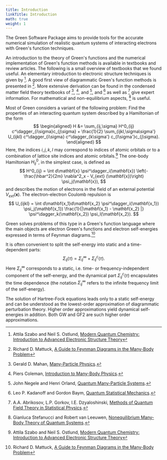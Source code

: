 ```yaml
---
title: Introduction
linkTitle: Introduction
math: true
weight: 1
---
```



The Green Software Package aims to provide tools for the accurate numerical simulation of realistic quantum systems of interacting electrons with Green's function techniques.

An introduction to the theory of Green's functions and the numerical implementation of Green's function methods is available in textbooks and review articles. The following
is a small overview of textbooks that we found useful. An elementary introduction to electronic structure techniques is given by [^SzaboOstlund]. A good first view of diagrammatic
Green's function methods is presented in [^Mattuck]. More extensive derivation can be found in the condensed matter field theory textbooks of [^Mahan], [^Coleman], and [^NegeleOrland],
and [^KadanoffBaym] as well as [^AbrikosovGorkovDzyaloshinski] give expert information. For mathematical and non-equilibrium aspects, [^Stefanucci] is useful.

Most of Green considers a variant of the following problem: Find the properties of an interacting quantum system described by a Hamiltonian  of the form
$$
\begin{aligned}
H &= \sum_{ij,\sigma} H^0_{ij} c^\dagger_{i\sigma}c_{j\sigma} + \frac{1}{2} \sum_{ijkl,\sigma\sigma'} U_{ijkl} c^\dagger_{i\sigma} c^\dagger_{k\sigma'} c_{l\sigma'}c_{j\sigma}.
\end{aligned}
$$
Here, the indices $i,j,k,l$ may correspond to indices of atomic orbitals or to a combination of lattice site indices and atomic orbitals.[^SzaboOstlund] The one-body
Hamiltonian $H^0_{ij}$, in the simplest case, is defined as
$$
H^0_{ij} = \int d\mathbf{x} \psi^\dagger_i(\mathbf{x})  \left(-\frac{\hbar^2}{2m} \nabla^2_x  - V_{ext} (\mathbf{x})\right)  \psi_j(\mathbf{x}),
$$
and describes the motion of electrons in the field of an external potential $V_{ext}(\mathbf{x})$.
The electron-electron Coulomb repulsion is 
$$
U_{ijkl} = \int d\mathbf{x_1}d\mathbf{x_2} \psi^\dagger_i(\mathbf{x_1}) \psi_j(\mathbf{x_1}) \frac{1}{|\mathbf{x_1} - \mathbf{x_2} |} \psi^\dagger_k(\mathbf{x_2}) \psi_l(\mathbf{x_2}).
$$

Green solves problems of this type in a Green's function language where the main objects are electron Green's functions and electron self-energies expressed in terms of Feynman diagrams.[^Mattuck]

It is often convenient to split the self-energy into static and a time-dependent parts:
$$
\Sigma_{ij}(\tau) = \Sigma^\infty_{ij} + \Sigma^c_{ij}(\tau).
$$
Here $\Sigma^\infty_{ij}$ corresponds to a static, i.e. time- or frequency-independent component of the self-energy, and the dynamical part $\Sigma^c_{ij}(\tau)$ encapsulates the time dependence (the notation $\Sigma^\infty_{ij}$ refers to the infinite frequency limit of the self-energy).

The solution of Hartree-Fock equations leads only to a static self-energy and can be understood as the lowest-order approximation of diagrammatic perturbation theory. Higher order approximations yield dynamical self-energies in addition. Both GW and GF2 are such higher order approximations.

[^SzaboOstlund]: Attila Szabo and Neil S. Ostlund, [Modern Quantum Chemistry: Introduction to Advanced Electronic Structure Theory](https://store.doverpublications.com/products/9780486691862)
[^Mattuck]: Richard D. Mattuck, [A Guide to Feynman Diagrams in the Many-Body Problem](https://store.doverpublications.com/products/9780486670478)
[^Mahan]: Gerald D. Mahan, [Many-Particle Physics](https://link.springer.com/book/10.1007/978-1-4757-5714-9).
[^Coleman]: Piers Coleman, [Introduction to Many-Body Physics](https://www.cambridge.org/core/books/introduction-to-manybody-physics/B7598FC1FCEE0285F5EC767E835854C8).
[^NegeleOrland]: John Negele and Henri Orland, [Quantum Many-Particle Systems](https://www.amazon.com/Quantum-Many-particle-Systems-Frontiers-Physics/dp/0738200522).
[^KadanoffBaym]: Leo P. Kadanoff and Gordon Baym, [Quantum Statistical Mechanics](https://www.taylorfrancis.com/books/mono/10.1201/9780429493218/quantum-statistical-mechanics-leo-kadanoff).
[^AbrikosovGorkovDzyaloshinski]: A.A. Abrikosov, L.P. Gorkov, I.E. Dzyaloshinski, [Methods of Quantum Field Theory in Statistical Physics](https://books.google.com/books/about/Methods_of_Quantum_Field_Theory_in_Stati.html).
[^Stefanucci]: Gianluca Stefanucci and Robert van Leeuwen, [Nonequilibrium Many-Body Theory of Quantum Systems](https://www.cambridge.org/core/books/nonequilibrium-manybody-theory-of-quantum-systems/DAD3F31F4304C2853879CEDC71DA7884).
